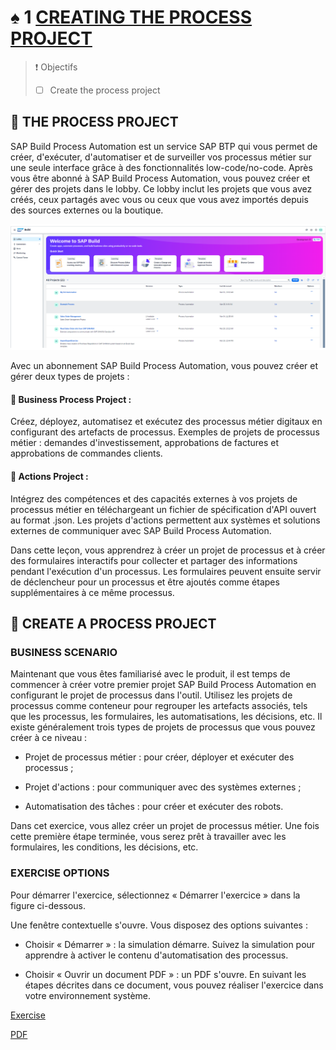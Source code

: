 # ♠ 1 [CREATING THE PROCESS PROJECT](https://learning.sap.com/learning-journeys/create-processes-and-automations-with-sap-build-process-automation/creating-the-process-project_a3990392-d0e3-473d-9608-64b6629ed311)

> :exclamation: Objectifs
>
> - [ ] Create the process project

## :closed_book: THE PROCESS PROJECT

SAP Build Process Automation est un service SAP BTP qui vous permet de créer, d'exécuter, d'automatiser et de surveiller vos processus métier sur une seule interface grâce à des fonctionnalités low-code/no-code. Après vous être abonné à SAP Build Process Automation, vous pouvez créer et gérer des projets dans le lobby. Ce lobby inclut les projets que vous avez créés, ceux partagés avec vous ou ceux que vous avez importés depuis des sources externes ou la boutique.

![](./RESSOURCES/SPA400_01_U3L3_001_scr.png)

Avec un abonnement SAP Build Process Automation, vous pouvez créer et gérer deux types de projets :

#### :small_red_triangle_down: Business Process Project :

Créez, déployez, automatisez et exécutez des processus métier digitaux en configurant des artefacts de processus. Exemples de projets de processus métier : demandes d'investissement, approbations de factures et approbations de commandes clients.

#### :small_red_triangle_down: Actions Project :

Intégrez des compétences et des capacités externes à vos projets de processus métier en téléchargeant un fichier de spécification d'API ouvert au format .json. Les projets d'actions permettent aux systèmes et solutions externes de communiquer avec SAP Build Process Automation.

Dans cette leçon, vous apprendrez à créer un projet de processus et à créer des formulaires interactifs pour collecter et partager des informations pendant l'exécution d'un processus. Les formulaires peuvent ensuite servir de déclencheur pour un processus et être ajoutés comme étapes supplémentaires à ce même processus.

## :closed_book: CREATE A PROCESS PROJECT

### BUSINESS SCENARIO

Maintenant que vous êtes familiarisé avec le produit, il est temps de commencer à créer votre premier projet SAP Build Process Automation en configurant le projet de processus dans l'outil. Utilisez les projets de processus comme conteneur pour regrouper les artefacts associés, tels que les processus, les formulaires, les automatisations, les décisions, etc. Il existe généralement trois types de projets de processus que vous pouvez créer à ce niveau :

- Projet de processus métier : pour créer, déployer et exécuter des processus ;

- Projet d'actions : pour communiquer avec des systèmes externes ;

- Automatisation des tâches : pour créer et exécuter des robots.

Dans cet exercice, vous allez créer un projet de processus métier. Une fois cette première étape terminée, vous serez prêt à travailler avec les formulaires, les conditions, les décisions, etc.

### EXERCISE OPTIONS

Pour démarrer l'exercice, sélectionnez « Démarrer l'exercice » dans la figure ci-dessous.

Une fenêtre contextuelle s'ouvre. Vous disposez des options suivantes :

- Choisir « Démarrer » : la simulation démarre. Suivez la simulation pour apprendre à activer le contenu d'automatisation des processus.

- Choisir « Ouvrir un document PDF » : un PDF s'ouvre. En suivant les étapes décrites dans ce document, vous pouvez réaliser l'exercice dans votre environnement système.

[Exercise](https://learnsap.enable-now.cloud.sap/pub/mmcp/index.html?show=project!PR_930102AB0420098D:uebung)

[PDF](./RESSOURCES/hands_on.pdf)
